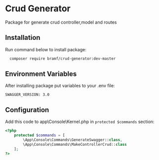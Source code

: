 
# Crud Generator

Package for generate crud controller,model and routes
## Installation

Run command below to install package:

```bash
  composer require bramf/crud-generator:dev-master
```
## Environment Variables

After installing package put variables to your .env file:

`SWAGGER_VERSION: 3.0`


## Configuration

Add this code to app\Console\Kernel.php in ```protected $commands``` section:

```php
<?php
    protected $commands = [
        \App\Console\Commands\GenerateSwagger::class,
        \App\Console\Commands\MakeControllerCrud::class
    ];
?>
```

